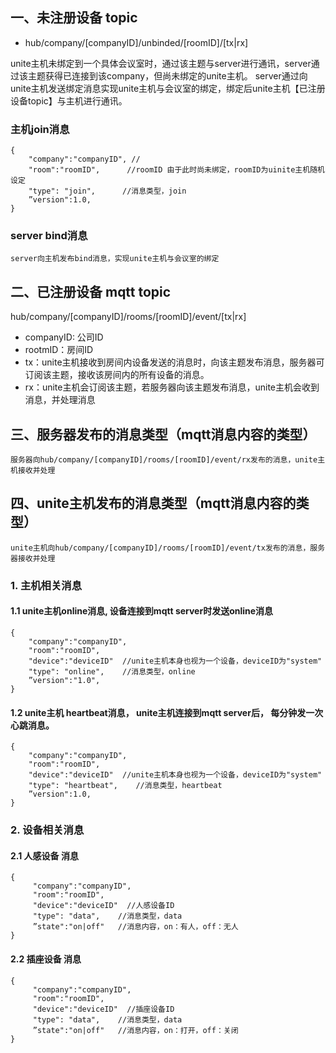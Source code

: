 ## 一、未注册设备 topic
   * hub/company/[companyID]/unbinded/[roomID]/[tx|rx]
   
   unite主机未绑定到一个具体会议室时，通过该主题与server进行通讯，server通过该主题获得已连接到该company，但尚未绑定的unite主机。
   server通过向unite主机发送绑定消息实现unite主机与会议室的绑定，绑定后unite主机【已注册设备topic】与主机进行通讯。
   
### 主机join消息
```    
{
    "company":"companyID", //
    "room":"roomID",      //roomID 由于此时尚未绑定，roomID为uinite主机随机设定
    "type": "join",      //消息类型，join
    ”version":1.0,
}
```  

### server bind消息
    server向主机发布bind消息，实现unite主机与会议室的绑定
    
## 二、已注册设备 mqtt topic
   hub/company/[companyID]/rooms/[roomID]/event/[tx|rx]
   
   * companyID: 公司ID
   * rootmID：房间ID
   * tx：unite主机接收到房间内设备发送的消息时，向该主题发布消息，服务器可订阅该主题，接收该房间内的所有设备的消息。
   * rx：unite主机会订阅该主题，若服务器向该主题发布消息，unite主机会收到消息，并处理消息

## 三、服务器发布的消息类型（mqtt消息内容的类型）
    服务器向hub/company/[companyID]/rooms/[roomID]/event/rx发布的消息，unite主机接收并处理

## 四、unite主机发布的消息类型（mqtt消息内容的类型）
    unite主机向hub/company/[companyID]/rooms/[roomID]/event/tx发布的消息，服务器接收并处理
    
### 1. 主机相关消息
#### 1.1 unite主机online消息, 设备连接到mqtt server时发送online消息
```    
{
    "company":"companyID",
    "room":"roomID",
    "device":"deviceID"  //unite主机本身也视为一个设备，deviceID为"system"
    "type": "online",    //消息类型，online
    ”version":"1.0",
}
```    
#### 1.2 unite主机 heartbeat消息， unite主机连接到mqtt server后， 每分钟发一次心跳消息。
```
{
    "company":"companyID",
    "room":"roomID",
    "device":"deviceID"  //unite主机本身也视为一个设备，deviceID为"system"
    "type": "heartbeat",    //消息类型，heartbeat
    ”version":1.0,
}
```    
    
### 2. 设备相关消息
#### 2.1 人感设备 消息
```
{
     "company":"companyID",
     "room":"roomID",
     "device":"deviceID"  //人感设备ID
     "type": "data",    //消息类型，data
     ”state":"on|off"   //消息内容，on：有人，off：无人
}
```
      
#### 2.2 插座设备 消息
```       
{
     "company":"companyID",
     "room":"roomID",
     "device":"deviceID"  //插座设备ID
     "type": "data",    //消息类型，data
     ”state":"on|off"   //消息内容，on：打开，off：关闭
}
```    
   
